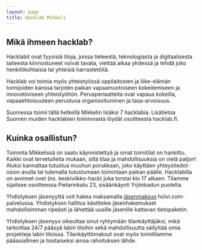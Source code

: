 ```yaml
---
layout: page
title: Hacklab Mikkeli
---
```


## Mikä ihmeen hacklab?

Hacklabit ovat fyysisiä tiloja, joissa tieteestä, teknologiasta ja digitaalisesta taiteesta kiinnostuneet voivat tavata, viettää aikaa yhdessä ja tehdä joko henkilökohtaisia tai yhteisiä harrastetöitä.

Hacklab voi toimia myös yhteistyössä oppilaitosten ja liike-elämän toimijoiden kanssa tarjoten paikan vapaamuotoiseen kokeilemiseen ja innovatiiviseen yhteistyöhön. Perusperiaatteita ovat vapaus kokeilla, vapaaehtoisuuteen perustuva organisoituminen ja tasa-arvoisuus.

Suomessa toimii tällä hetkellä Mikkelin lisäksi 7 hacklabia. Lisätietoa Suomen muiden hacklabien toiminnasta löydät osoitteesta hacklab.fi.

## Kuinka osallistun?

Toiminta Mikkelissä on saatu käynnistettyä ja omat toimitilat on hankittu. Kaikki ovat tervetulleita mukaan, sillä tilaa ja mahdollisuuksia on vielä paljon! Aluksi kannattaa tutustua muuhun porukkaan, joko käyttäen yhteystiedot-osion avulla tai tulemalla tutustumaan toimintaan paikan päälle. Hacklabilla on avoimet ovet (ns. keskiviikko-hack) joka torstai klo 17 alkaen. Tilamme sijaitsee osoitteessa Pietarinkatu 23, sisäänkäynti Yrjönkadun puolelta.

Yhdistyksen jäsenyyttä voit hakea maksamalla <a href="https://holvi.com/shop/hacklabmikkeli/product/8b2a67ea30ddcc96eaac32c7333f3d2c/">jäsenmaksun</a> holvi.com-palvelussa. Yhdistyksen hallitus käsittelee jäsenhakemukset mahdollisimman ripeästi ja lähettää uusille jäsenille kattavan tietopaketin.

Yhdistyksen jäsenyys oikeuttaa sinut ryhtymään tilankäyttäjäksi, mikä tarkoittaa 24/7 pääsyä labin tiloihin sekä mahdollisuutta säilyttää omia projekteja labin tiloissa. Tilankäyttömaksut ovat myös toimitilamme pääasiallinen ja toistaiseksi ainoa rahoituksen lähde.

